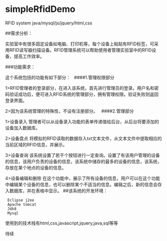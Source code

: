 simpleRfidDemo
===
RFID system java/mysql/js/jquery/html,css


##需求分析：

  实验室中有很多固定设备如电脑、打印机等，每个设备上粘贴有RFID标签，可采用RFID读写器扫描设备。RFID管理系统可以帮助使用者管理实验室中的RFID设备，提高工作效率。
  
###功能需求：

   这个系统包括的功能有如下部分：
   
####1.管理权限部分

  1>RFID管理者的登录部分，在进入该系统，首先进行管理员的登录。用户名和密码验证成功后，便可进入RFID系统的管理部分，拥有管理权限。验证失败则返回登录界面。
  
  2>因为该系统管理的特殊性，不设有注册部分。
  
####2.管理部分

  1>设备录入 管理者可以从设备录入功能的表单传递值给后台，从后台将要添加的设备加入数据库。
  
  2>设备盘点 将模拟的RFID读取的数据存入txt文本文件，从文本文件中提取相应的当前区域的RFID信息，并展示。
  
  3>设备查询 该系统设置了若干个按钮进行一定查询。设置了有该用户管理的设备的信息，该用户负责的设备的信息，该系统中储存的最多的设备的信息，该系统，存放在某个地点的设备的信息。
  
  4>设备编辑和删除 在这个功能中，展示了所有设备的信息，用户可以在这个功能中编辑某个设备的信息，也可以删除某个不适当的信息。编辑之后，新的信息会存入数据库，并在表格中显示。
##该系统的开发环境：
    
     Eclipse j2ee
     Apache tomcat
     Jdk8
     Mysql 
     
使用到的技术栈有html,css,javascript,jquery,java,sql等等


待续
